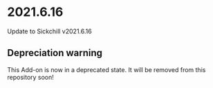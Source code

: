 # 2021.6.16
Update to Sickchill v2021.6.16

## Depreciation warning

This Add-on is now in a deprecated state. It will be removed from this repository soon!
